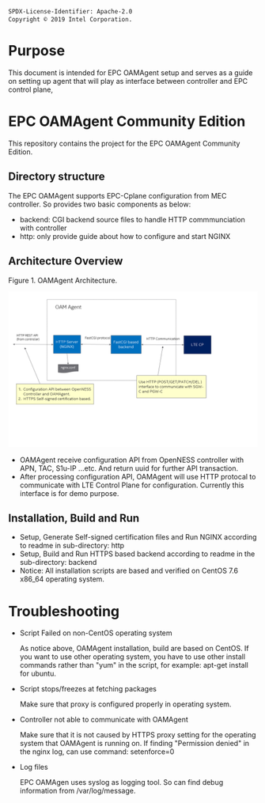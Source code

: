 ```text
SPDX-License-Identifier: Apache-2.0
Copyright © 2019 Intel Corporation.
```
# Purpose

This document is intended for EPC OAMAgent setup and serves as a guide on setting up agent that will play as interface between controller and EPC control plane,

# EPC OAMAgent Community Edition

This repository contains the project for the EPC OAMAgent Community Edition.

## Directory structure

The EPC OAMAgent supports EPC-Cplane configuration from MEC controller. So provides two basic components as below:

- backend: CGI backend source files to handle HTTP commmunciation with controller
- http: only provide guide about how to configure and start NGINX 

## Architecture Overview

Figure 1. OAMAgent Architecture.

![](oamagent_arch.png)

- OAMAgent receive configuration API from OpenNESS controller with APN, TAC, S1u-IP ...etc. And return uuid for further API transaction.
- After processing configuration API, OAMAgent will use HTTP protocal to communicate with LTE Control Plane for configuration. Currently this interface is for demo purpose. 

## Installation, Build and Run

- Setup, Generate Self-signed certification files and Run NGINX according to readme in sub-directory: http
- Setup, Build and Run HTTPS based backend according to readme in the sub-directory: backend
- Notice: All installation scripts are based and verified on CentOS 7.6 x86_64 operating system. 

# Troubleshooting

* Script Failed on non-CentOS operating system
  
  As notice above, OAMAgent installation, build are based on CentOS. 
  If you want to use other operating system, you have to use other install commands rather than "yum" in the script, for example: apt-get install for ubuntu.

* Script stops/freezes at fetching packages

  Make sure that proxy is configured properly in operating system.

* Controller not able to communicate with OAMAgent

  Make sure that it is not caused by HTTPS proxy setting for the operating system that OAMAgent is running on.
  If finding "Permission denied" in the nginx log, can use command: setenforce=0

* Log files

  EPC OAMAgen uses syslog as logging tool. So can find debug information from /var/log/message.



